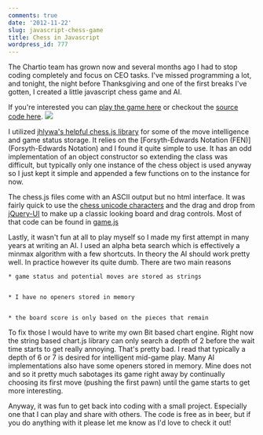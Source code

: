 ```yaml
---
comments: true
date: '2012-11-22'
slug: javascript-chess-game
title: Chess in Javascript
wordpress_id: 777
---
```


The Chartio team has grown now and several months ago I had to stop coding completely and focus on CEO tasks. I've missed programming a lot, and tonight, the night before Thanksgiving and one of the first breaks I've gotten, I created a little javascript chess game and AI.

If you're interested you can [play the game here](http://htmlpreview.github.com/?https://raw.github.com/davefowler/chess/master/index.html) or checkout the [source code here](https://github.com/davefowler/chess).
[![](http://thingsilearned.files.wordpress.com/2012/11/screen-shot-2012-11-22-at-4-15-41-am.png)](http://thingsilearned.files.wordpress.com/2012/11/screen-shot-2012-11-22-at-4-15-41-am.png)

I utilized [jhlywa's helpful chess.js library](https://github.com/jhlywa/chess.js) for some of the move intelligence and game status storage. It relies on the [Forsyth-Edwards Notation (FEN)](Forsyth-Edwards Notation) and I found it quite simple to use. It has an odd implementation of an object constructor so extending the class was difficult, but typically only one instance of the chess object is used anyway so I just kept it simple and appended a few functions on to the instance for now.

The chess.js files come with an ASCII output but no html interface. It was fairly quick to use the [chess unicode characters](http://en.wikipedia.org/wiki/Chess_symbols_in_Unicode) and the drag and drop from [jQuery-UI](http://jqueryui.com/droppable/) to make up a classic looking board and drag controls. Most of that code can be found in [game.js](https://github.com/davefowler/chess/blob/master/game.js)

Lastly, it wasn't fun at all to play myself so I made my first attempt in many years at writing an AI. I used an alpha beta search which is effectively a minmax algorithm with a few shortcuts. In theory the AI should work pretty well. In practice however its quite dumb. There are two main reasons




	
    * game status and potential moves are stored as strings

	
    * I have no openers stored in memory

	
    * the board score is only based on the pieces that remain



To fix those I would have to write my own Bit based chart engine.  Right now the string based chart.js library can only search a depth of 2 before the wait time starts to get really annoying.  That's pretty bad. I read that typically a depth of 6 or 7 is desired for intelligent mid-game play. Many AI implementations also have some openers stored in memory. Mine does not and so it pretty much sabotages its game right away by continually choosing its first move (pushing the first pawn) until the game starts to get more interesting.

Anyway, it was fun to get back into coding with a small project.  Especially one that I can play and share with others.  The code is free as in beer, but if you do anything with it please let me know as I'd love to check it out!
